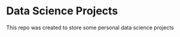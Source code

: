 # Data Science Projects

This repo was created to store some personal data science projects <br><br>




